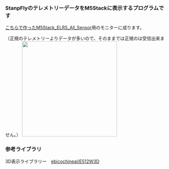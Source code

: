 ### StanpFlyのテレメトリーデータをM5Stackに表示するプログラムです

[こちらで作ったM5Stack_ELRS_All_Sensor](https://github.com/kobatan/M5StampFly_ELRS_All_Sensor)用のモニターに成ります。

（正規のテレメトリーよりデータが多いので、そのままでは正規のは受信出来ません。）
<img width=300 src="https://github.com/user-attachments/assets/a9c3d1cb-2070-46ec-a672-85f73d0ca519">

### 参考ライブラリ
3D表示ライブラリー　[ebicochineal/E512W3D](https://github.com/ebicochineal/E512W3D)


